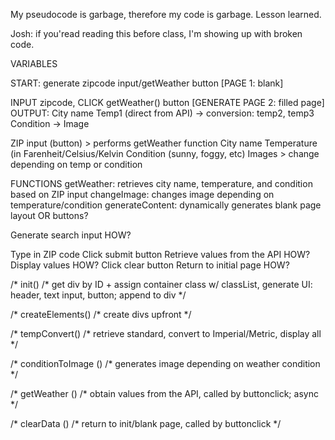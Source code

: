 


My pseudocode is garbage, therefore my code is garbage. 
Lesson learned.

Josh: if you'read reading this before class, I'm showing up with broken code.










VARIABLES

START: generate zipcode input/getWeather button [PAGE 1: blank]

INPUT zipcode, CLICK getWeather() button [GENERATE PAGE 2: filled page]
OUTPUT:
City name
Temp1 (direct from API) -> conversion: temp2, temp3
Condition -> 
Image




ZIP input (button) > performs getWeather function
City name
Temperature (in Farenheit/Celsius/Kelvin
Condition (sunny, foggy, etc)
Images > change depending on temp or condition

FUNCTIONS
getWeather: retrieves city name, temperature, and condition based on ZIP input
changeImage: changes image depending on temperature/condition
generateContent: dynamically generates blank page layout OR buttons?


Generate search input HOW?


Type in ZIP code
Click submit button
Retrieve values from the API HOW?
Display values HOW?
Click clear button
Return to initial page HOW?









/* init() /* get div by ID + assign container class w/ classList, generate UI: header, text input, button; append to div */

/* createElements() /* create divs upfront */

/* tempConvert() /* retrieve standard, convert to Imperial/Metric, display all */

/* conditionToImage () /* generates image depending on weather condition */

/* getWeather () /* obtain values from the API, called by buttonclick; async */

/* clearData () /* return to init/blank page, called by buttonclick */
